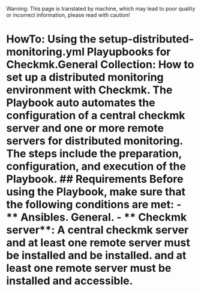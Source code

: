 Warning: This page is translated by machine, which may lead to poor quality or incorrect information, please read with caution!

# HowTo: Using the setup-distributed-monitoring.yml Playupbooks for Checkmk.General Collection: How to set up a distributed monitoring environment with Checkmk. The Playbook auto automates the configuration of a central checkmk server and one or more remote servers for distributed monitoring. The steps include the preparation, configuration, and execution of the Playbook. ## Requirements Before using the Playbook, make sure that the following conditions are met: - ** Ansibles. General. - ** Checkmk server**: A central checkmk server and at least one remote server must be installed and be installed. and at least one remote server must be installed and accessible.